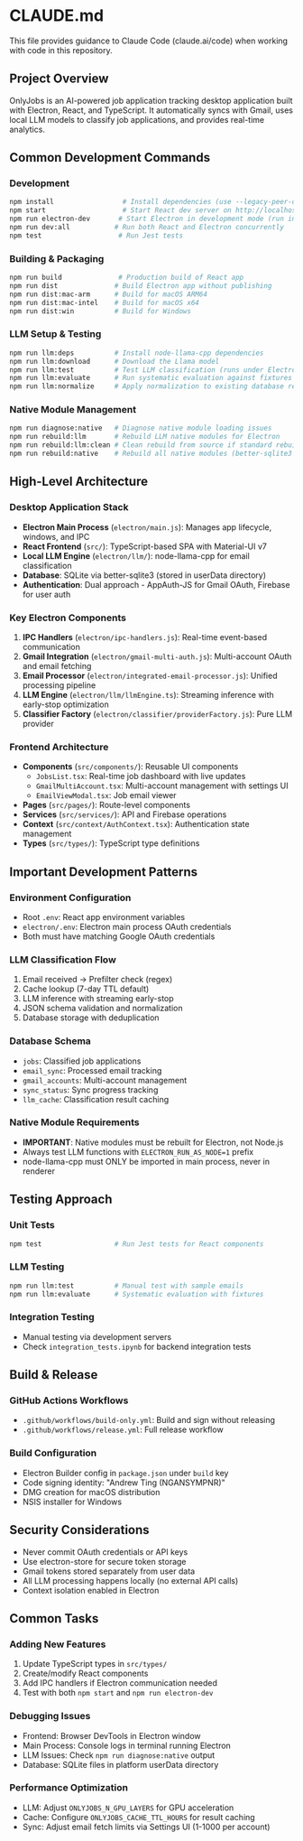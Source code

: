# CLAUDE.md

This file provides guidance to Claude Code (claude.ai/code) when working with code in this repository.

## Project Overview

OnlyJobs is an AI-powered job application tracking desktop application built with Electron, React, and TypeScript. It automatically syncs with Gmail, uses local LLM models to classify job applications, and provides real-time analytics.

## Common Development Commands

### Development
```bash
npm install                 # Install dependencies (use --legacy-peer-deps if needed)
npm start                   # Start React dev server on http://localhost:3000
npm run electron-dev       # Start Electron in development mode (run in separate terminal)
npm run dev:all           # Run both React and Electron concurrently
npm test                   # Run Jest tests
```

### Building & Packaging
```bash
npm run build              # Production build of React app
npm run dist              # Build Electron app without publishing
npm run dist:mac-arm      # Build for macOS ARM64
npm run dist:mac-intel    # Build for macOS x64
npm run dist:win          # Build for Windows
```

### LLM Setup & Testing
```bash
npm run llm:deps          # Install node-llama-cpp dependencies
npm run llm:download      # Download the Llama model
npm run llm:test          # Test LLM classification (runs under Electron)
npm run llm:evaluate      # Run systematic evaluation against fixtures
npm run llm:normalize     # Apply normalization to existing database records
```

### Native Module Management
```bash
npm run diagnose:native   # Diagnose native module loading issues
npm run rebuild:llm       # Rebuild LLM native modules for Electron
npm run rebuild:llm:clean # Clean rebuild from source if standard rebuild fails
npm run rebuild:native    # Rebuild all native modules (better-sqlite3 & node-llama-cpp)
```

## High-Level Architecture

### Desktop Application Stack
- **Electron Main Process** (`electron/main.js`): Manages app lifecycle, windows, and IPC
- **React Frontend** (`src/`): TypeScript-based SPA with Material-UI v7
- **Local LLM Engine** (`electron/llm/`): node-llama-cpp for email classification
- **Database**: SQLite via better-sqlite3 (stored in userData directory)
- **Authentication**: Dual approach - AppAuth-JS for Gmail OAuth, Firebase for user auth

### Key Electron Components
1. **IPC Handlers** (`electron/ipc-handlers.js`): Real-time event-based communication
2. **Gmail Integration** (`electron/gmail-multi-auth.js`): Multi-account OAuth and email fetching
3. **Email Processor** (`electron/integrated-email-processor.js`): Unified processing pipeline
4. **LLM Engine** (`electron/llm/llmEngine.ts`): Streaming inference with early-stop optimization
5. **Classifier Factory** (`electron/classifier/providerFactory.js`): Pure LLM provider

### Frontend Architecture
- **Components** (`src/components/`): Reusable UI components
  - `JobsList.tsx`: Real-time job dashboard with live updates
  - `GmailMultiAccount.tsx`: Multi-account management with settings UI
  - `EmailViewModal.tsx`: Job email viewer
- **Pages** (`src/pages/`): Route-level components
- **Services** (`src/services/`): API and Firebase operations
- **Context** (`src/context/AuthContext.tsx`): Authentication state management
- **Types** (`src/types/`): TypeScript type definitions

## Important Development Patterns

### Environment Configuration
- Root `.env`: React app environment variables
- `electron/.env`: Electron main process OAuth credentials
- Both must have matching Google OAuth credentials

### LLM Classification Flow
1. Email received → Prefilter check (regex)
2. Cache lookup (7-day TTL default)
3. LLM inference with streaming early-stop
4. JSON schema validation and normalization
5. Database storage with deduplication

### Database Schema
- `jobs`: Classified job applications
- `email_sync`: Processed email tracking
- `gmail_accounts`: Multi-account management
- `sync_status`: Sync progress tracking
- `llm_cache`: Classification result caching

### Native Module Requirements
- **IMPORTANT**: Native modules must be rebuilt for Electron, not Node.js
- Always test LLM functions with `ELECTRON_RUN_AS_NODE=1` prefix
- node-llama-cpp must ONLY be imported in main process, never in renderer

## Testing Approach

### Unit Tests
```bash
npm test                  # Run Jest tests for React components
```

### LLM Testing
```bash
npm run llm:test          # Manual test with sample emails
npm run llm:evaluate      # Systematic evaluation with fixtures
```

### Integration Testing
- Manual testing via development servers
- Check `integration_tests.ipynb` for backend integration tests

## Build & Release

### GitHub Actions Workflows
- `.github/workflows/build-only.yml`: Build and sign without releasing
- `.github/workflows/release.yml`: Full release workflow

### Build Configuration
- Electron Builder config in `package.json` under `build` key
- Code signing identity: "Andrew Ting (NGANSYMPNR)"
- DMG creation for macOS distribution
- NSIS installer for Windows

## Security Considerations

- Never commit OAuth credentials or API keys
- Use electron-store for secure token storage
- Gmail tokens stored separately from user data
- All LLM processing happens locally (no external API calls)
- Context isolation enabled in Electron

## Common Tasks

### Adding New Features
1. Update TypeScript types in `src/types/`
2. Create/modify React components
3. Add IPC handlers if Electron communication needed
4. Test with both `npm start` and `npm run electron-dev`

### Debugging Issues
- Frontend: Browser DevTools in Electron window
- Main Process: Console logs in terminal running Electron
- LLM Issues: Check `npm run diagnose:native` output
- Database: SQLite files in platform userData directory

### Performance Optimization
- LLM: Adjust `ONLYJOBS_N_GPU_LAYERS` for GPU acceleration
- Cache: Configure `ONLYJOBS_CACHE_TTL_HOURS` for result caching
- Sync: Adjust email fetch limits via Settings UI (1-1000 per account)